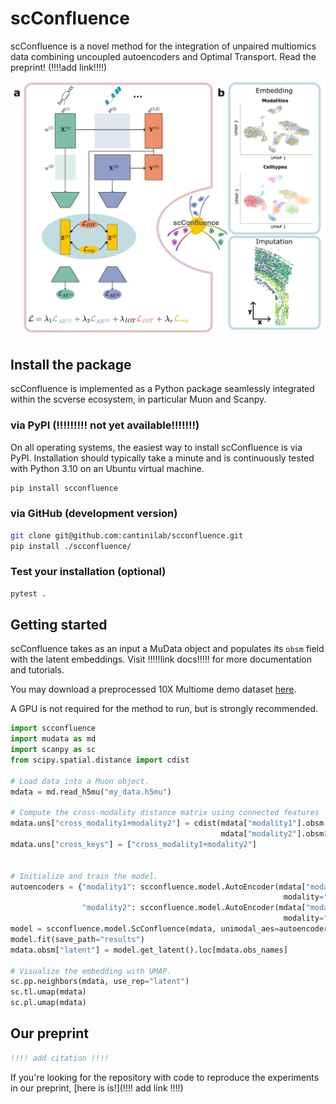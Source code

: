 # scConfluence
scConfluence is a novel method for the integration of unpaired multiomics data combining
uncoupled autoencoders and Optimal Transport. Read the preprint! (!!!!add link!!!!)

![figure](model.png)

## Install the package

scConfluence is implemented as a Python package seamlessly integrated within the scverse 
ecosystem, in particular Muon and Scanpy.

### via PyPI (!!!!!!!!! not yet available!!!!!!!)

On all operating systems, the easiest way to install scConfluence is via PyPI. 
Installation should typically take a minute and is continuously tested with Python 3.10 
on an Ubuntu virtual machine.

```bash
pip install scconfluence
```

### via GitHub (development version)

```bash
git clone git@github.com:cantinilab/scconfluence.git
pip install ./scconfluence/
```

### Test your installation (optional)

```bash
pytest .
```

## Getting started

scConfluence takes as an input a MuData object and populates its `obsm` field 
with the latent embeddings. Visit !!!!!link docs!!!!! for more documentation and 
tutorials.

You may download a preprocessed 10X Multiome demo dataset [here](https://figshare.com/s/b0840d90e42e37fa165f).

A GPU is not required for the method to run, but is strongly recommended.

```python
import scconfluence
import mudata as md
import scanpy as sc
from scipy.spatial.distance import cdist

# Load data into a Muon object.
mdata = md.read_h5mu("my_data.h5mu")

# Compute the cross-modality distance matrix using connected features
mdata.uns["cross_modality1+modality2"] = cdist(mdata["modality1"].obsm["cm_features"], 
                                               mdata["modality2"].obsm["cm_features"])
mdata.uns["cross_keys"] = ["cross_modality1+modality2"]


# Initialize and train the model.
autoencoders = {"modality1": scconfluence.model.AutoEncoder(mdata["modality1"],
                                                             modality="modality1"),
                "modality2": scconfluence.model.AutoEncoder(mdata["modality2"],
                                                             modality="modality2")}
model = scconfluence.model.ScConfluence(mdata, unimodal_aes=autoencoders)
model.fit(save_path="results")
mdata.obsm["latent"] = model.get_latent().loc[mdata.obs_names]

# Visualize the embedding with UMAP.
sc.pp.neighbors(mdata, use_rep="latent")
sc.tl.umap(mdata)
sc.pl.umap(mdata)
```

## Our preprint

```bibtex
!!!! add citation !!!!
```

If you're looking for the repository with code to reproduce the experiments in our 
preprint, [here is is!](!!!! add link !!!!)
